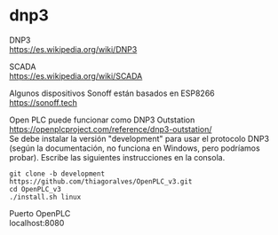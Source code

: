 # dnp3

DNP3  
https://es.wikipedia.org/wiki/DNP3  

SCADA  
https://es.wikipedia.org/wiki/SCADA  

Algunos dispositivos Sonoff están basados en ESP8266  
https://sonoff.tech  

Open PLC puede funcionar como DNP3 Outstation  
https://openplcproject.com/reference/dnp3-outstation/  
Se debe instalar la versión "development" para usar el protocolo DNP3
(según la documentación, no funciona en Windows, pero podríamos probar).
Escribe las siguientes instrucciones en la consola.
```
git clone -b development https://github.com/thiagoralves/OpenPLC_v3.git
cd OpenPLC_v3
./install.sh linux
```

Puerto OpenPLC  
localhost:8080  
